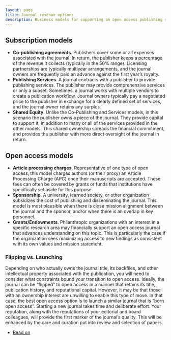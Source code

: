 ```yaml
---
layout: page
title: Journal revenue options
description: Business models for supporting an open access publishing strategy.
---
```

## Subscription models
* **Co-publishing agreements**.  Publishers cover some or all expenses associated with the journal.  In return, the publisher keeps a percentage of the revenue it collects (typically in the 50% range).  Licensing partnerships are typically multiyear arrangements, and the journal owners are frequently paid an advance against the first year’s royalty.
* **Publishing Services**.  A journal contracts with a publisher to provide publishing services.  The publisher may provide comprehensive services or only a subset. Sometimes, a journal works with multiple vendors to create a publication workflow.  Journal owners typically pay a negotiated price to the publisher in exchange for a clearly defined set of services, and the journal owner retains any surplus.
* **Shared Equity**.  Unlike the Co-Publishing and Services models, in this scenario the publisher owns a piece of the journal.  They provide capital to support it, in addition to many or all of the services provided in the other models.  This shared ownership spreads the financial commitment, and provides the publisher with more direct oversight of the journal in return.

## Open access models
* **Article processing charges**.  Representative of one type of open access, this model charges authors (or their proxy) an Article Processing Charge (APC) once their manuscripts are accepted.  These fees can often be covered by grants or funds that institutions have specifically set aside for this purpose.
* **Sponsorship**. A university, learned society, or other organization subsidizes the cost of publishing and disseminating the journal.  This model is most plausible when there is close mission alignment between the journal and the sponsor, and/or when there is an overlap in key personnel.
* **Grants/Endowments**.  Philanthropic organizations with an interest in a specific research area may financially support an open access journal that advances understanding on this topic.  This is particularly the case if the organization sees maximizing access to new findings as consistent with its own values and mission statement.

### Flipping vs. Launching
Depending on who actually owns the journal title, its backfiles, and other intellectual property associated with the publication, you will need to consider what constraints bound your transition to open access.  Ideally, the journal can be “flipped” to open access in a manner that retains its title, publication history, and reputational capital.  However, it may be that those with an ownership interest are unwilling to enable this type of move. In that case, the best open access option is to launch a similar journal that is “born open access”.  Starting a new journal takes time and deliberate effort.  Your reputation, along with the reputations of your editorial and board colleagues, will provide the first marker of the journal’s quality.  This will be enhanced by the care and curation put into review and selection of papers.   

<ul class="actions">
  <li><a href="{{ 'next-steps' | absolute_url }}" class="button">Read on</a></li>
</ul>
